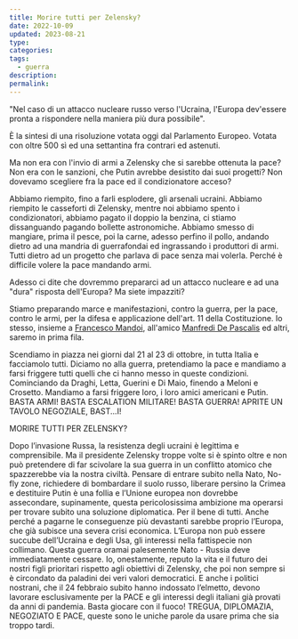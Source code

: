 ```yaml
---
title: Morire tutti per Zelensky?
date: 2022-10-09
updated: 2023-08-21
type: 
categories: 
tags:
  - guerra
description: 
permalink: 
---
```


"Nel caso di un attacco nucleare russo verso l'Ucraina, l'Europa dev'essere pronta a rispondere nella maniera più dura possibile".

È la sintesi di una risoluzione votata oggi dal Parlamento Europeo. Votata con oltre 500 sì ed una settantina fra contrari ed astenuti.

Ma non era con l'invio di armi a Zelensky che si sarebbe ottenuta la pace? Non era con le sanzioni, che Putin avrebbe desistito dai suoi progetti? Non dovevamo scegliere fra la pace ed il condizionatore acceso?

Abbiamo riempito, fino a farli esplodere, gli arsenali ucraini. Abbiamo riempito le casseforti di Zelensky, mentre noi abbiamo spento i condizionatori, abbiamo pagato il doppio la benzina, ci stiamo dissanguando pagando bollette astronomiche. Abbiamo smesso di mangiare, prima il pesce, poi la carne, adesso perfino il pollo, andando dietro ad una mandria di guerrafondai ed ingrassando i produttori di armi. Tutti dietro ad un progetto che parlava di pace senza mai volerla. Perché è difficile volere la pace mandando armi.

Adesso ci dite che dovremmo prepararci ad un attacco nucleare e ad una "dura" risposta dell'Europa? Ma siete impazziti?

Stiamo preparando marce e manifestazioni, contro la guerra, per la pace, contro le armi, per la difesa e applicazione dell'art. 11 della Costituzione. Io stesso, insieme a [Francesco Mandoi](https://www.facebook.com/mandoifrancesco/?__cft__[0]=AZVgdacxFhTGWJ8vE9jJOnpJ6tQrUPmGOUZSrt4n-x4D6Yt0M4QW4fimNT8c6MUXgYASZFaMa_KxTVttDlgKq8aY3VizJN_cKtncLs1cytO3WBsV3qm8x0VjLz8FYkVkaegiCJ7svxx64gVaEkuF2XZ-CTMlyFBDuLyT3Wql2R2WlNSQoCBS5N4eE3jTiO6Z-U0&__tn__=kK-R), all'amico [Manfredi De Pascalis](https://www.facebook.com/manfredi.depascalis?__cft__[0]=AZVgdacxFhTGWJ8vE9jJOnpJ6tQrUPmGOUZSrt4n-x4D6Yt0M4QW4fimNT8c6MUXgYASZFaMa_KxTVttDlgKq8aY3VizJN_cKtncLs1cytO3WBsV3qm8x0VjLz8FYkVkaegiCJ7svxx64gVaEkuF2XZ-CTMlyFBDuLyT3Wql2R2WlNSQoCBS5N4eE3jTiO6Z-U0&__tn__=-]K-R) ed altri, saremo in prima fila.

Scendiamo in piazza nei giorni dal 21 al 23 di ottobre, in tutta Italia e facciamolo tutti. Diciamo no alla guerra, pretendiamo la pace e mandiamo a farsi friggere tutti quelli che ci hanno messo in queste condizioni. Cominciando da Draghi, Letta, Guerini e Di Maio, finendo a Meloni e Crosetto. Mandiamo a farsi friggere loro, i loro amici americani e Putin. BASTA ARMI! BASTA ESCALATION MILITARE! BASTA GUERRA! APRITE UN TAVOLO NEGOZIALE, BAST...I!


MORIRE TUTTI PER ZELENSKY?

Dopo l’invasione Russa, la resistenza degli ucraini è legittima e comprensibile. Ma il presidente Zelensky troppe volte si è spinto oltre e non può pretendere di far scivolare la sua guerra in un conflitto atomico che spazzerebbe via la nostra civiltà. Pensare di entrare subito nella Nato, No-fly zone, richiedere di bombardare il suolo russo, liberare persino la Crimea e destituire Putin è una follia e l’Unione europea non dovrebbe assecondare, supinamente, questa pericolosissima ambizione ma operarsi per trovare subito una soluzione diplomatica. Per il bene di tutti. Anche perché a pagarne le conseguenze più devastanti sarebbe proprio l’Europa, che già subisce una severa crisi economica. L’Europa non può essere succube dell’Ucraina e degli Usa, gli interessi nella fattispecie non collimano. Questa guerra oramai palesemente Nato - Russia deve immediatamente cessare. Io, onestamente, reputo la vita e il futuro dei nostri figli prioritari rispetto agli obiettivi di Zelensky, che poi non sempre si è circondato da paladini dei veri valori democratici. E anche i politici nostrani, che il 24 febbraio subito hanno indossato l’elmetto, devono lavorare esclusivamente per la PACE e gli interessi degli italiani già provati da anni di pandemia. Basta giocare con il fuoco! TREGUA, DIPLOMAZIA, NEGOZIATO E PACE, queste sono le uniche parole da usare prima che sia troppo tardi.

